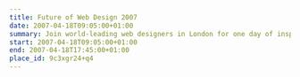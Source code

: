 ```yaml
---
title: Future of Web Design 2007
date: 2007-04-18T09:05:00+01:00
summary: Join world-leading web designers in London for one day of inspiration, advice and best practice. If you’re serious about web design, you can’t afford to miss it!
start: 2007-04-18T09:05:00+01:00
end: 2007-04-18T17:45:00+01:00
place_id: 9c3xgr24+q4
---
```

